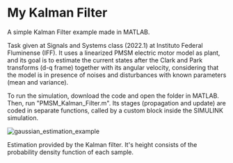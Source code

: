 # My Kalman Filter
A simple Kalman Filter example made in MATLAB.

Task given at Signals and Systems class (2022.1) at Instituto Federal Fluminense (IFF). It uses a linearized PMSM electric motor model as plant, and its goal is to estimate the current states after the Clark and Park transforms (d-q frame) together with its angular velocity, considering that the model is in presence of noises and disturbances with known parameters (mean and variance).

To run the simulation, download the code and open the folder in MATLAB. Then, run "PMSM_Kalman_Filter.m". Its stages (propagation and update) are coded in separate functions, called by a custom block inside the SIMULINK simulation.

![gaussian_estimation_example](https://github.com/kkkiq/my-kalman-filter/assets/85909385/1825162c-e7b3-4e76-bc7d-41bc1fcac4da)

Estimation provided by the Kalman filter. It's height consists of the probability density function of each sample.
